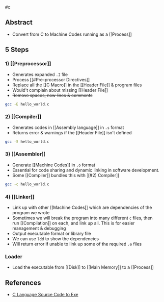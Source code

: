 #c 
## Abstract
- Convert from C to Machine Codes running as a [[Process]]

## 5 Steps
### 1) [[Preprocessor]]
- Generates expanded `.I` file
- Process [[#Pre-processor Directives]]
- Replace all the [[C Macro]] in the [[Header File]] & program files
- Would't complain about missing [[Header File]]
- ~~Remove spaces, new lines & comments~~
```bash
gcc -E hello_world.c
```


### 2) [[Compiler]]
- Generates codes in [[Assembly language]] in `.s` format
- Returns error & warnings if the [[Header File]] isn't defined
```bash
gcc -S hello_world.c
```

### 3) [[Assembler]]
- Generate [[Machine Codes]] in `.o` format
- Essential for code sharing and dynamic linking in software development.
- Some [[Compiler]] bundles this with [[#2) Compiler]]
```bash
gcc -c hello_world.c
```
### 4) [[Linker]]
- Link up with other [[Machine Codes]] which are dependencies of the program we wrote
- Sometimes we will break the program into many different `c` files, then run [[Compilation]] on each, and link up all. This is for easier management & debugging 
- Output executable format or library file
- We can use `ldd` to show the dependencies 
- Will return error if unable to link up some of the required `.o` files
### Loader
- Load the executable from [[Disk]] to [[Main Memory]] to a [[Process]]


## References
- [C Language Source Code to Exe](https://youtu.be/gSackZtqlUI?si=FXfUYg19cdPkvyRr)